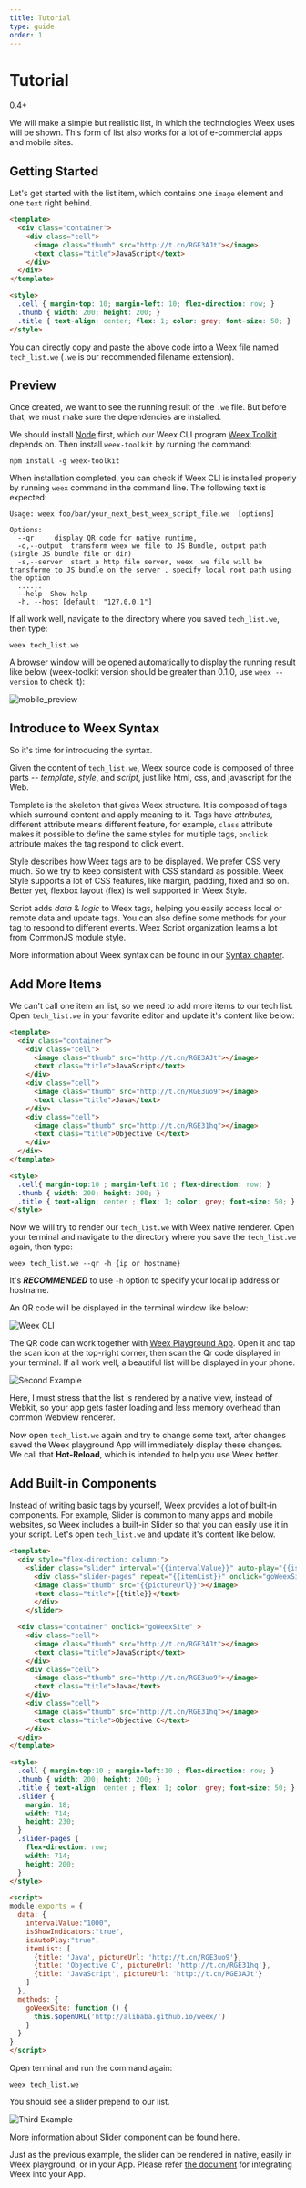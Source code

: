 ```yaml
---
title: Tutorial
type: guide
order: 1
---
```


# Tutorial

<span class="weex-version">0.4+</span>

We will make a simple but realistic list, in which the technologies Weex uses will be shown. This form of list also works for a lot of e-commercial apps and mobile sites.

## Getting Started

Let's get started with the list item, which contains one `image` element and one `text` right behind.

```html
<template>
  <div class="container">
    <div class="cell">
      <image class="thumb" src="http://t.cn/RGE3AJt"></image>
      <text class="title">JavaScript</text>
    </div>
  </div>
</template>

<style>
  .cell { margin-top: 10; margin-left: 10; flex-direction: row; }
  .thumb { width: 200; height: 200; }
  .title { text-align: center; flex: 1; color: grey; font-size: 50; }
</style>
```

You can directly copy and paste the above code into a Weex file named `tech_list.we` (`.we` is our recommended filename extension).

## Preview

Once created, we want to see the running result of the `.we` file. But before that, we must make sure the dependencies are installed.

We should install [Node](https://nodejs.org/en/download/) first, which our Weex CLI program [Weex Toolkit](https://www.npmjs.com/package/weex-toolkit) depends on. Then install `weex-toolkit` by running the command:

```
npm install -g weex-toolkit
```

When installation completed, you can check if Weex CLI is installed properly by running `weex` command in the command line. The following text is expected:

```
Usage: weex foo/bar/your_next_best_weex_script_file.we  [options]

Options:
  --qr     display QR code for native runtime, 
  -o,--output  transform weex we file to JS Bundle, output path (single JS bundle file or dir)
  -s,--server  start a http file server, weex .we file will be transforme to JS bundle on the server , specify local root path using the option  
  ......
  --help  Show help         
  -h, --host [default: "127.0.0.1"]
```

If all work well, navigate to the directory where you saved `tech_list.we`, then type:

```
weex tech_list.we
```

A browser window will be opened automatically to display the running result like below     (weex-toolkit version should be greater than 0.1.0, use `weex --version` to check it):

![mobile_preview](https://gtms02.alicdn.com/tps/i2/TB1y151LVXXXXXXaXXXoRYgWVXX-495-584.jpg)

## Introduce to Weex Syntax

So it's time for introducing the syntax. 

Given the content of `tech_list.we`, Weex source code is composed of three parts -- *template*, *style*, and *script*, just like html, css, and javascript for the Web.

Template is the skeleton that gives Weex structure. It is composed of tags which surround content and apply meaning to it. Tags have *attributes*, different attribute means different feature, for example, `class` attribute makes it possible to define the same styles for multiple tags, `onclick` attribute makes the tag respond to click event.

Style describes how Weex tags are to be displayed. We prefer CSS very much. So we try to keep consistent with CSS standard as possible. Weex Style supports a lot of CSS features, like margin, padding, fixed and so on. Better yet, flexbox layout (flex) is well supported in Weex Style.

Script adds *data* & *logic* to Weex tags, helping you easily access local or remote data and update tags. You can also define some methods for your tag to respond to different events. Weex Script organization learns a lot from CommonJS module style.

More information about Weex syntax can be found in our [Syntax chapter](syntax/main.html).

## Add More Items

We can't call one item an list, so we need to add more items to our tech list. Open `tech_list.we` in your favorite editor and update it's content like below:

```html
<template>
  <div class="container">
    <div class="cell">
      <image class="thumb" src="http://t.cn/RGE3AJt"></image>
      <text class="title">JavaScript</text>
    </div>
    <div class="cell">
      <image class="thumb" src="http://t.cn/RGE3uo9"></image>
      <text class="title">Java</text>
    </div>
    <div class="cell">
      <image class="thumb" src="http://t.cn/RGE31hq"></image>
      <text class="title">Objective C</text>
    </div>
  </div>
</template>

<style>
  .cell{ margin-top:10 ; margin-left:10 ; flex-direction: row; }
  .thumb { width: 200; height: 200; }
  .title { text-align: center ; flex: 1; color: grey; font-size: 50; }
</style>
```

Now we will try to  render our  `tech_list.we`  with Weex native renderer.  Open your terminal and  navigate to the directory where you save the `tech_list.we` again, then type:

```
weex tech_list.we --qr -h {ip or hostname}
```

It's ***RECOMMENDED*** to use `-h` option to specify your local ip address or hostname.

An QR code will be displayed in the terminal window like below:

![Weex CLI](images/tut-cli-qrcode.png)

The QR code can work together with [Weex Playground App](http://alibaba.github.io/weex/download.html). Open it and tap the scan icon at the top-right corner, then scan the Qr code displayed in your terminal. If all work well, a beautiful list will be displayed in your phone.

![Second Example](images/tut-second.png)

Here, I must stress that the list is rendered by a native view, instead of Webkit, so your app gets faster loading and less memory overhead than common Webview renderer.

Now open `tech_list.we` again and try to change some text, after changes saved the Weex playground App will immediately display these changes. We call that **Hot-Reload**, which is intended to help you use Weex better.

## Add Built-in Components

Instead of writing basic tags by yourself, Weex provides a lot of built-in components. For example, Slider is common to many apps and mobile websites, so Weex includes a built-in Slider so that you can easily use it in your script. Let's open `tech_list.we` and update it's content like below.

```html
<template>
  <div style="flex-direction: column;">
    <slider class="slider" interval="{{intervalValue}}" auto-play="{{isAutoPlay}}" >
      <div class="slider-pages" repeat="{{itemList}}" onclick="goWeexSite" >
      <image class="thumb" src="{{pictureUrl}}"></image>
      <text class="title">{{title}}</text>
      </div>
    </slider>

  <div class="container" onclick="goWeexSite" >
    <div class="cell">
      <image class="thumb" src="http://t.cn/RGE3AJt"></image>
      <text class="title">JavaScript</text>
    </div>
    <div class="cell">
      <image class="thumb" src="http://t.cn/RGE3uo9"></image>
      <text class="title">Java</text>
    </div>
    <div class="cell">
      <image class="thumb" src="http://t.cn/RGE31hq"></image>
      <text class="title">Objective C</text>
    </div>
  </div>
</template>

<style>
  .cell { margin-top:10 ; margin-left:10 ; flex-direction: row; }
  .thumb { width: 200; height: 200; }
  .title { text-align: center ; flex: 1; color: grey; font-size: 50; }
  .slider {
    margin: 18;
    width: 714;
    height: 230;
  }
  .slider-pages {
    flex-direction: row;
    width: 714;
    height: 200;
  }
</style>

<script>
module.exports = {
  data: {
    intervalValue:"1000",
    isShowIndicators:"true",
    isAutoPlay:"true",
    itemList: [
      {title: 'Java', pictureUrl: 'http://t.cn/RGE3uo9'},
      {title: 'Objective C', pictureUrl: 'http://t.cn/RGE31hq'},
      {title: 'JavaScript', pictureUrl: 'http://t.cn/RGE3AJt'}
    ]
  },
  methods: {
    goWeexSite: function () {
      this.$openURL('http://alibaba.github.io/weex/')
    }
  }
}
</script>
```

Open terminal and run the command again:

```
weex tech_list.we
```

You should see a slider prepend to our list.

![Third Example](images/tut4.gif)

More information about Slider component can be found [here](components/slider.html).

Just as the previous example, the slider can be rendered in native, easily in Weex playground, or in your App. Please refer [the document](advanced/integrate-to-android.html) for integrating Weex into your App.
